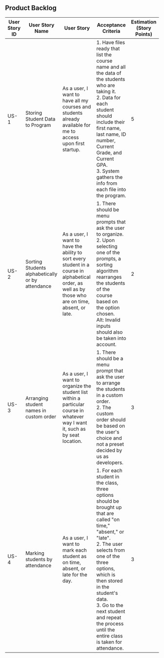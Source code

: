 ## Product Backlog

| User Story ID | User Story Name | User Story | Acceptance Criteria | Estimation (Story Points) |
|--------------|-----------|--------|-------------|--------------------------------|
| US-1 | Storing Student Data to Program | As a user, I want to have all my courses and students already available for me to access upon first startup. | 1. Have files ready that list the course name and all the data of the students who are taking it. <br/> 2. Data for each student should include their first name, last name, ID number, Current Grade, and Current GPA.<br/> 3. System gathers the info from each file into the program. | 5 |
| US-2 | Sorting Students alphabetically or by attendance | As a user, I want to have the ability to sort every student in a course in alphabetical order, as well as by those who are on time, absent, or late. | 1. There should be menu prompts that ask the user to organize. <br/>2. Upon selecting one of the prompts, a sorting algorithm rearranges the students of the course based on the option chosen.<br/> Alt: Invalid inputs should also be taken into account. | 2 |
| US-3 | Arranging student names in custom order | As a user, I want to organize the student list within a particular course in whatever way I want it, such as by seat location. | 1. There should be a menu prompt that ask the user to arrange the students in a custom order. <br/>2. The custom order should be based on the user's choice and not a preset decided by us as developers.<br/> | 3 |
| US-4 | Marking students by attendance | As a user, I want to mark each student as on time, absent, or late for the day. | 1. For each student in the class, three options should be brought up that are called "on time," "absent," or "late". <br/>2. The user selects from one of the three options, which is then stored in the student's data.<br/>3. Go to the next student and repeat the process until the entire class is taken for attendance. | 3 |
